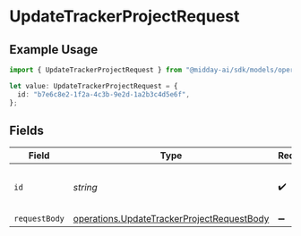 # UpdateTrackerProjectRequest

## Example Usage

```typescript
import { UpdateTrackerProjectRequest } from "@midday-ai/sdk/models/operations";

let value: UpdateTrackerProjectRequest = {
  id: "b7e6c8e2-1f2a-4c3b-9e2d-1a2b3c4d5e6f",
};
```

## Fields

| Field                                                                                                    | Type                                                                                                     | Required                                                                                                 | Description                                                                                              | Example                                                                                                  |
| -------------------------------------------------------------------------------------------------------- | -------------------------------------------------------------------------------------------------------- | -------------------------------------------------------------------------------------------------------- | -------------------------------------------------------------------------------------------------------- | -------------------------------------------------------------------------------------------------------- |
| `id`                                                                                                     | *string*                                                                                                 | :heavy_check_mark:                                                                                       | N/A                                                                                                      | b7e6c8e2-1f2a-4c3b-9e2d-1a2b3c4d5e6f                                                                     |
| `requestBody`                                                                                            | [operations.UpdateTrackerProjectRequestBody](../../models/operations/updatetrackerprojectrequestbody.md) | :heavy_minus_sign:                                                                                       | N/A                                                                                                      |                                                                                                          |